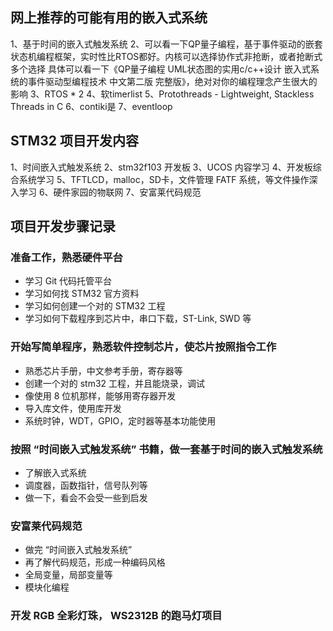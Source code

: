 ## 网上推荐的可能有用的嵌入式系统

1、基于时间的嵌入式触发系统
2、可以看一下QP量子编程，基于事件驱动的嵌套状态机编程框架，实时性比RTOS都好。内核可以选择协作式非抢断，或者抢断式多个选择
具体可以看一下《QP量子编程 UML状态图的实用c/c++设计 嵌入式系统的事件驱动型编程技术 中文第二版 完整版》，绝对对你的编程理念产生很大的影响
3、RTOS * 2
4、软timerlist
5、Protothreads - Lightweight, Stackless Threads in C
6、contiki是
7、eventloop

## STM32 项目开发内容

1、时间嵌入式触发系统
2、stm32f103 开发板
3、UCOS 内容学习
4、开发板综合系统学习
5、TFTLCD，malloc，SD卡，文件管理 FATF 系统，等文件操作深入学习
6、硬件家园的物联网
7、安富莱代码规范

## 项目开发步骤记录

### 准备工作，熟悉硬件平台

- 学习 Git 代码托管平台
- 学习如何找 STM32 官方资料
- 学习如何创建一个对的 STM32 工程
- 学习如何下载程序到芯片中，串口下载，ST-Link, SWD 等

### 开始写简单程序，熟悉软件控制芯片，使芯片按照指令工作

- 熟悉芯片手册，中文参考手册，寄存器等
- 创建一个对的 stm32 工程，并且能烧录，调试
- 像使用 8 位机那样，能够用寄存器开发
- 导入库文件，使用库开发
- 系统时钟，WDT，GPIO，定时器等基本功能使用

### 按照 “时间嵌入式触发系统” 书籍，做一套基于时间的嵌入式触发系统

- 了解嵌入式系统
- 调度器，函数指针，信号队列等
- 做一下，看会不会受一些到启发

### 安富莱代码规范

- 做完 “时间嵌入式触发系统”
- 再了解代码规范，形成一种编码风格
- 全局变量，局部变量等
- 模块化编程

### 开发 RGB 全彩灯珠， WS2312B 的跑马灯项目
